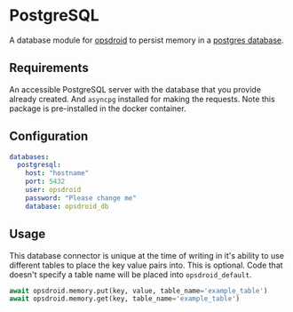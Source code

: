 # PostgreSQL

A database module for [opsdroid](https://github.com/opsdroid/opsdroid) to persist memory in a [postgres database](https://www.postgresql.org/).

## Requirements
An accessible PostgreSQL server with the database that you provide already created.
And `asyncpg` installed for making the requests. Note this package is pre-installed in the docker container.

## Configuration

```yaml
databases:
  postgresql:
    host: "hostname"
    port: 5432
    user: opsdroid
    password: "Please change me"
    database: opsdroid_db
```

## Usage
This database connector is unique at the time of writing in it's ability to use different tables to place the key value pairs into. This is optional. Code that doesn't specify a table name will be placed into `opsdroid_default`.
```python
await opsdroid.memory.put(key, value, table_name='example_table')
await opsdroid.memory.get(key, table_name='example_table')
```